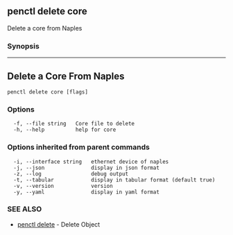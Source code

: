 ## penctl delete core

Delete a core from Naples

### Synopsis



---------------------------
 Delete a Core From Naples 
---------------------------


```
penctl delete core [flags]
```

### Options

```
  -f, --file string   Core file to delete
  -h, --help          help for core
```

### Options inherited from parent commands

```
  -i, --interface string   ethernet device of naples
  -j, --json               display in json format
  -z, --log                debug output
  -t, --tabular            display in tabular format (default true)
  -v, --version            version
  -y, --yaml               display in yaml format
```

### SEE ALSO
* [penctl delete](penctl_delete.md)	 - Delete Object

